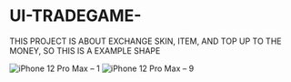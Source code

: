 # UI-TRADEGAME-
THIS PROJECT IS ABOUT EXCHANGE SKIN, ITEM, AND TOP UP TO THE MONEY, SO THIS IS A EXAMPLE SHAPE 

![iPhone 12 Pro Max – 1](https://user-images.githubusercontent.com/66778866/149730067-9f01271c-d999-4fa0-aa2b-bcf490d32fdc.png)
![iPhone 12 Pro Max – 9](https://user-images.githubusercontent.com/66778866/149730075-193f0b8e-48ac-4cd3-b634-d44fe86be432.png)
